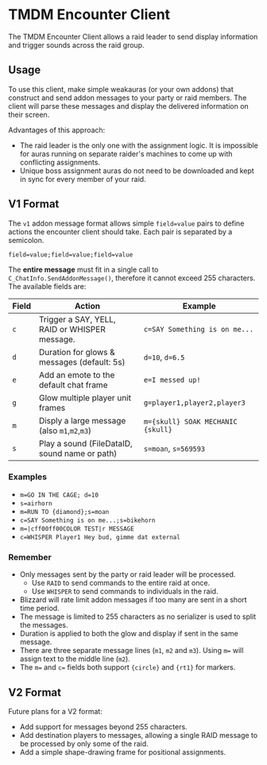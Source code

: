 # TMDM Encounter Client

The TMDM Encounter Client allows a raid leader to send display information and
trigger sounds across the raid group.

## Usage

To use this client, make simple weakauras (or your own addons) that construct
and send addon messages to your party or raid members. The client will parse
these messages and display the delivered information on their screen.

Advantages of this approach:

- The raid leader is the only one with the assignment logic. It is impossible
  for auras running on separate raider's machines to come up with conflicting
  assignments.
- Unique boss assignment auras do not need to be downloaded and kept in sync for
  every member of your raid.

## V1 Format

The `v1` addon message format allows simple `field=value` pairs to define
actions the encounter client should take. Each pair is separated by a semicolon.

    field=value;field=value;field=value

The **entire message** must fit in a single call to
`C_ChatInfo.SendAddonMessage()`, therefore it cannot exceed 255 characters. The
available fields are:

| Field | Action                                        | Example                           |
| ----- | --------------------------------------------- | --------------------------------- |
| `c`   | Trigger a SAY, YELL, RAID or WHISPER message. | `c=SAY Something is on me...`     |
| `d`   | Duration for glows & messages (default: 5s)   | `d=10`, `d=6.5`                   |
| `e`   | Add an emote to the default chat frame        | `e=I messed up!`                  |
| `g`   | Glow multiple player unit frames              | `g=player1,player2,player3`       |
| `m`   | Disply a large message (also `m1`,`m2`,`m3`)  | `m={skull} SOAK MECHANIC {skull}` |
| `s`   | Play a sound (FileDataID, sound name or path) | `s=moan`, `s=569593`              |

### Examples

- `m=GO IN THE CAGE; d=10`
- `s=airhorn`
- `m=RUN TO {diamond};s=moan`
- `c=SAY Something is on me...;s=bikehorn`
- `m=|cff00ff00COLOR TEST|r MESSAGE`
- `c=WHISPER Player1 Hey bud, gimme dat external`

### Remember

- Only messages sent by the party or raid leader will be processed.
  - Use `RAID` to send commands to the entire raid at once.
  - Use `WHISPER` to send commands to individuals in the raid.
- Blizzard will rate limit addon messages if too many are sent in a short time
  period.
- The message is limited to 255 characters as no serializer is used to split the
  messages.
- Duration is applied to both the glow and display if sent in the same message.
- There are three separate message lines (`m1`, `m2` and `m3`). Using `m=` will
  assign text to the middle line (`m2`).
- The `m=` and `c=` fields both support `{circle}` and `{rt1}` for markers.

## V2 Format

Future plans for a V2 format:

- Add support for messages beyond 255 characters.
- Add destination players to messages, allowing a single RAID message to be
  processed by only some of the raid.
- Add a simple shape-drawing frame for positional assignments.
